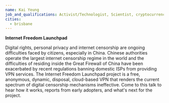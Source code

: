 ```yaml
---
name: Kai Yeung
job_and_qualifications: Activist/Technologist, Scientist, cryptocurrency trader and poker player
cities:
  - brisbane
---
```

**Internet Freedom Launchpad**

Digital rights, personal privacy and internet censorship are ongoing difficulties faced by citizens, especially in China. Chinese authorities operate the largest internet censorship regime in the world and the difficulties of residing inside the Great Firewall of China have been exacerbated by recent regulations banning domestic ISPs from providing VPN services. The Internet Freedom Launchpad project is a free, anonymous, dynamic, disposal, cloud-based VPN that renders the current spectrum of digital censorship mechanisms ineffective. Come to this talk to hear how it works, reports from early adopters, and what's next for the project.
